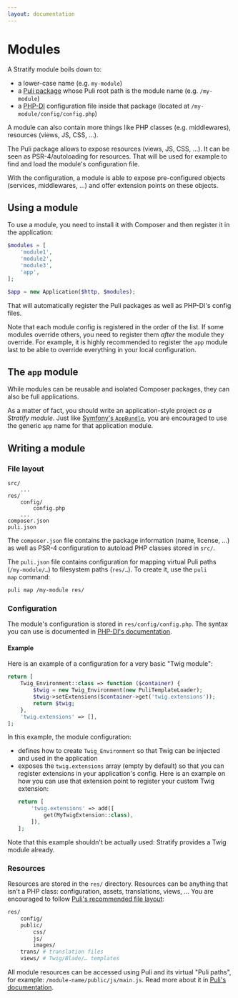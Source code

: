 ```yaml
---
layout: documentation
---
```


# Modules

A Stratify module boils down to:

- a lower-case name (e.g. `my-module`)
- a [Puli package](http://docs.puli.io/en/latest/glossary.html#glossary-package) whose Puli root path is the module name (e.g. `/my-module`)
- a [PHP-DI](http://php-di.org/) configuration file inside that package (located at `/my-module/config/config.php`)

A module can also contain more things like PHP classes (e.g. middlewares), resources (views, JS, CSS, …).

The Puli package allows to expose resources (views, JS, CSS, …). It can be seen as PSR-4/autoloading for resources. That will be used for example to find and load the module's configuration file.

With the configuration, a module is able to expose pre-configured objects (services, middlewares, …) and offer extension points on these objects.

## Using a module

To use a module, you need to install it with Composer and then register it in the application:

```php
$modules = [
    'module1',
    'module2',
    'module3',
    'app',
];

$app = new Application($http, $modules);
```

That will automatically register the Puli packages as well as PHP-DI's config files.

Note that each module config is registered in the order of the list. If some modules override others, you need to register them *after* the module they override. For example, it is highly recommended to register the `app` module last to be able to override everything in your local configuration.

## The `app` module

While modules can be reusable and isolated Composer packages, they can also be full applications.

As a matter of fact, you should write an application-style project *as a Stratify module*. Just like [Symfony's `AppBundle`](http://symfony.com/doc/current/best_practices/creating-the-project.html#application-bundles), you are encouraged to use the generic `app` name for that application module.

## Writing a module

### File layout

```
src/
    ...
res/
    config/
        config.php
    ...
composer.json
puli.json
```

The `composer.json` file contains the package information (name, license, …) as well as PSR-4 configuration to autoload PHP classes stored in `src/`.

The `puli.json` file contains configuration for mapping virtual Puli paths (`/my-module/…`) to filesystem paths (`res/…`). To create it, use the `puli map` command:

```bash
puli map /my-module res/
```

### Configuration

The module's configuration is stored in `res/config/config.php`. The syntax you can use is documented in [PHP-DI's documentation](http://php-di.org/doc/php-definitions.html).

#### Example

Here is an example of a configuration for a very basic "Twig module":

```php
return [
    Twig_Environment::class => function ($container) {
        $twig = new Twig_Environment(new PuliTemplateLoader);
        $twig->setExtensions($container->get('twig.extensions'));
        return $twig;
    },
    'twig.extensions' => [],
];
```

In this example, the module configuration:

- defines how to create `Twig_Environment` so that Twig can be injected and used in the application
- exposes the `twig.extensions` array (empty by default) so that you can register extensions in your application's config. Here is an example on how you can use that extension point to register your custom Twig extension:
    ```php
    return [
        'twig.extensions' => add([
            get(MyTwigExtension::class),
        ]),
    ];
    ```

Note that this example shouldn't be actually used: Stratify provides a Twig module already.

### Resources

Resources are stored in the `res/` directory. Resources can be anything that isn't a PHP class: configuration, assets, translations, views, … You are encouraged to follow [Puli's recommended file layout](http://docs.puli.io/en/latest/repository/directory-layout.html):

```bash
res/
    config/
    public/
        css/
        js/
        images/
    trans/ # translation files
    views/ # Twig/Blade/… templates
```

All module resources can be accessed using Puli and its virtual "Puli paths", for example: `/module-name/public/js/main.js`. Read more about it in [Puli's documentation](http://docs.puli.io/en/latest/repository/introduction.html#how-it-works).
